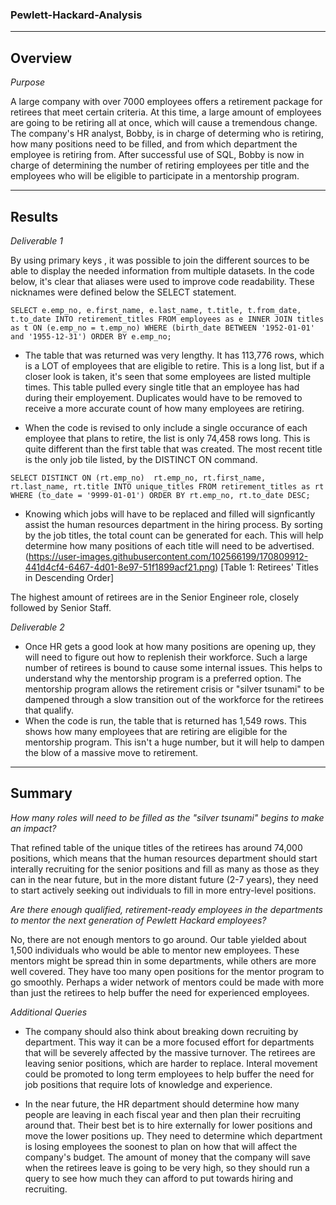 ### Pewlett-Hackard-Analysis

---

## Overview 

*Purpose*

A large company with over 7000 employees offers a retirement package for retirees that meet certain criteria. At this time, a large amount of employees are going to be retiring all at once, which will cause a tremendous change. The company's HR analyst, Bobby, is in charge of determing who is retiring, how many positions need to be filled, and from which department the employee is retiring from. After successful use of SQL, Bobby is now in charge of determining the number of retiring employees per title and the employees who will be eligible to participate in a mentorship program. 


---

## Results 

*Deliverable 1*
  
 
By using primary keys , it was possible to join the different sources to be able to display the needed information from multiple datasets. In the code below, it's clear that aliases were used to improve code readability. These nicknames were defined below the SELECT statement. 


`SELECT e.emp_no,
		e.first_name,
		e.last_name,
		t.title,
		t.from_date,
		t.to_date
INTO retirement_titles FROM employees as e
INNER JOIN titles as t
ON (e.emp_no = t.emp_no)
WHERE (birth_date BETWEEN '1952-01-01' and '1955-12-31')
ORDER BY e.emp_no;`

- The table that was returned was very lengthy. It has 113,776 rows, which is a LOT of employees that are eligible to retire. This is a long list, but if a closer look is taken, it's seen that some employees are listed multiple times. This table pulled every single title that an employee has had during their employement. Duplicates would have to be removed to receive a more accurate count of how many employees are retiring. 

- When the code is revised to only include a single occurance of each employee that plans to retire, the list is only 74,458 rows long. This is quite different than the first table that was created. The most recent title is the only job tile listed, by the DISTINCT ON command. 

`SELECT DISTINCT ON (rt.emp_no) 
		rt.emp_no,
		rt.first_name,
		rt.last_name,
		rt.title
INTO unique_titles FROM retirement_titles as rt
WHERE (to_date = '9999-01-01')
ORDER BY rt.emp_no, rt.to_date DESC;`

- Knowing which jobs will have to be replaced and filled will signficantly assist the human resources department in the hiring process. By sorting by the job titles, the total count can be generated for each. This will help determine how many positions of each title will need to be advertised. 
(https://user-images.githubusercontent.com/102566199/170809912-441d4cf4-6467-4d01-8e97-51f1899acf21.png)
[Table 1: Retirees' Titles in Descending Order]

The highest amount of retirees are in the Senior Engineer role, closely followed by Senior Staff. 

*Deliverable 2* 
- Once HR gets a good look at how many positions are opening up, they will need to figure out how to replenish their workforce. Such a large number of retirees is bound to cause some internal issues. This helps to understand why the mentorship program is a preferred option. The mentorship program allows the retirement crisis or "silver tsunami" to be dampened through a slow transition out of the workforce for the retirees that qualify. 
- When the code is run, the table that is returned has 1,549 rows. This shows how many employees that are retiring are eligible for the mentorship program. This isn't a huge number, but it will help to dampen the blow of a massive move to retirement. 

---

## Summary

*How many roles will need to be filled as the "silver tsunami" begins to make an impact?*

That refined table of the unique titles of the retirees has around 74,000 positions, which means that the human resources department should start interally recruiting for the senior positions and fill as many as those as they can in the near future, but in the more distant future (2-7 years), they need to start actively seeking out individuals to fill in more entry-level positions. 


*Are there enough qualified, retirement-ready employees in the departments to mentor the next generation of Pewlett Hackard employees?*

No, there are not enough mentors to go around. Our table yielded about 1,500 individuals who would be able to mentor new employees. These mentors might be spread thin in some departments, while others are more well covered. They have too many open positions for the mentor program to go smoothly. Perhaps a wider network of mentors could be made with more than just the retirees to help buffer the need for experienced employees. 

*Additional Queries*
- The company should also think about breaking down recruiting by department. This way it can be a more focused effort for departments that will be severely affected by the massive turnover. The retirees are leaving senior positions, which are harder to replace. Interal movement could be promoted to long term employees to help buffer the need for job positions that require lots of knowledge and experience. 

- In the near future, the HR department should determine how many people are leaving in each fiscal year and then plan their recruiting around that. Their best bet is to hire externally for lower positions and move the lower positions up. They need to determine which department is losing employees the soonest to plan on how that will affect the company's budget. The amount of money that the company will save when the retirees leave is going to be very high, so they should run a query to see how much they can afford to put towards hiring and recruiting. 

